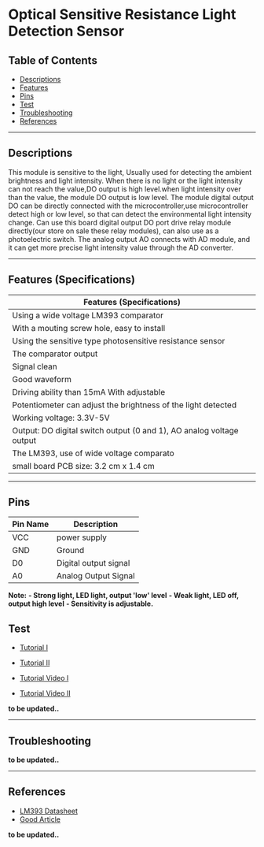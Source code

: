 # Optical Sensitive Resistance Light Detection Sensor

## Table of Contents

-   [Descriptions](#descriptions)
-   [Features](#features)
-   [Pins](#pins)
-   [Test](#test-code)
-   [Troubleshooting](#troubleshooting)
-   [References](#references)

---

## Descriptions

This module is sensitive to the light, Usually used for detecting the ambient brightness and light intensity.
When there is no light or the light intensity can not reach the value,DO output is high level.when light intensity over than the value, the module DO output is low level.
The module digital output DO can be directly connected with the microcontroller,use microcontroller detect high or low level, so that can detect the environmental light intensity change.
Can use this board digital output DO port drive relay module directly(our store on sale these relay modules), can also use as a photoelectric switch. The analog output AO connects with AD module, and it can get more precise light intensity value through the AD converter.

---

## Features (Specifications)

| Features (Specifications)                                            |
| -------------------------------------------------------------------- |
| Using a wide voltage LM393 comparator                                |
| With a mouting screw hole, easy to install                           |
| Using the sensitive type photosensitive resistance sensor            |
| The comparator output                                                |
| Signal clean                                                         |
| Good waveform                                                        |
| Driving ability than 15mA With adjustable                            |
| Potentiometer can adjust the brightness of the light detected        |
| Working voltage: 3.3V-5V                                             |
| Output: DO digital switch output (0 and 1), AO analog voltage output |
| The LM393, use of wide voltage comparato                             |
| small board PCB size: 3.2 cm x 1.4 cm                                |

---

## Pins

| Pin Name | Description           |
| -------- | --------------------- |
| VCC      | power supply          |
| GND      | Ground                |
| D0       | Digital output signal |
| A0       | Analog Output Signal  |

**Note:**
**- Strong light, LED light, output 'low' level**
**- Weak light, LED off, output high level**
**- Sensitivity is adjustable.**

## Test

-   [Tutorial I](https://bit.ly/3d7Ge1d)
-   [Tutorial II](https://www.instructables.com/LDR-Sensor-Module-Users-Manual-V10/)

-   [Tutorial Video I](https://youtu.be/CyDAWcY8_5w)
-   [Tutorial Video II](https://youtu.be/QGG-jw5PQpo)

**to be updated..**

---

## Troubleshooting

**to be updated..**

---

## References

-   [LM393 Datasheet](https://bit.ly/2PngwO8)
-   [Good Article](https://www.electronics-tutorials.ws/io/io_4.html)

**to be updated..**
